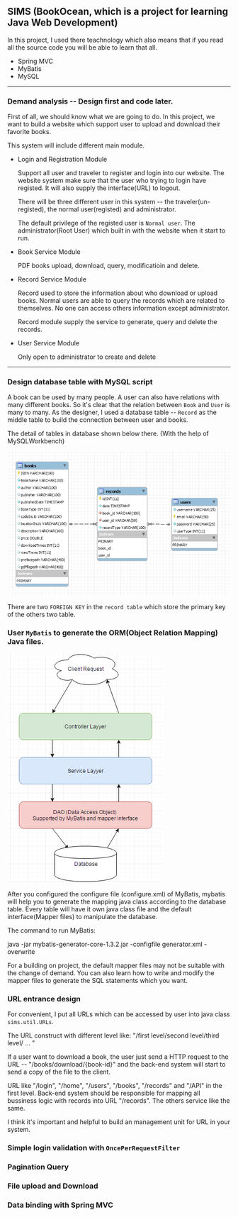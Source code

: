 ## SIMS (BookOcean, which is a project for learning Java Web Development)

In this project, I used there teachnology which also means that if you read 
all the source code you will be able to learn that all.

* Spring MVC 
* MyBatis 
* MySQL 


-------------

### Demand analysis -- Design first and code later.

First of all, we should know what we are going to do. 
In this project, we want to build a website which support user to upload and download their favorite books.

This system will include different main module.

* Login and Registration Module

   Support all user and traveler to register and login into our website. The website system make sure that 
   the user who trying to login have registed. It will also supply the interface(URL) to logout.

   There will be three different user in this system -- the traveler(un-registed), the normal user(registed)
   and administrator.

   The default privilege of the registed user is `Normal user`. The administrator(Root User) which built in
   with the website when it start to run.

* Book Service Module

   PDF books upload, download, query, modificatioin and delete.

* Record Service Module

  Record used to store the information about who download or upload books.
  Normal users are able to query the records which are related to themselves. No one can access others 
  information except administrator.

  Record module supply the service to generate, query and delete the records.

* User Service Module

  Only open to administrator to create and delete


-------

### Design database table with MySQL script

A book can be used by many people. A user can also have relations with many different books.
So it's clear that the relation between `Book` and `User` is many to many. As the designer,
I used a database table -- `Record` as the middle table to build the connection between 
user and books.

The detail of tables in database shown below there. (With the help of MySQLWorkbench)

![images](./images/bookOceanMySQLtables.png)

There are two `FOREIGN KEY` in the `record table` which store the primary key of the others
two table.

### User `MyBatis` to generate the ORM(Object Relation Mapping) Java files.

![images](./images/layyerModel.png)

After you configured the configure file (configure.xml) of MyBatis, mybatis will help you to 
generate the mapping java class according to the database table. Every table will have it own
java class file and the default interface(Mapper files) to manipulate the database.

The command to run MyBatis:

  java -jar mybatis-generator-core-1.3.2.jar -configfile generator.xml -overwrite

For a building on project, the default mapper files may not be suitable with the change of demand.
You can also learn how to write and modify the mapper files to generate the SQL statements which 
you want.


### URL entrance design

For convenient, I put all URLs which can be accessed by user into java class ` sims.util.URLs`.

The URL construct with different level like:  "/first level/second level/third level/ ... "

If a user want to download a book, the user just send a HTTP request to the URL -- "/books/download/{book-id}"
and the back-end system will start to send a copy of the file to the client.

URL like "/login", "/home", "/users", "/books", "/records" and "/API" in the first level.
Back-end system should be responsible for mapping all bussiness logic with records into URL "/records".
The others service like the same.

I think it's important and helpful to build an management unit for URL in your system.



### Simple login validation with `OncePerRequestFilter`


### Pagination Query

### File upload and Download

### Data binding with Spring MVC

